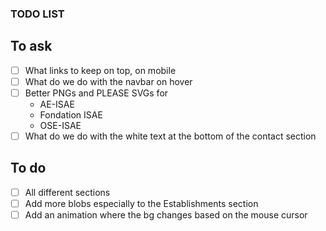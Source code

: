 ### TODO LIST

## To ask
- [ ] What links to keep on top, on mobile
- [ ] What do we do with the navbar on hover
- [ ] Better PNGs and PLEASE SVGs for 
  * AE-ISAE
  * Fondation ISAE
  * OSE-ISAE 
- [ ] What do we do with the white text at the bottom of the contact section

## To do
- [ ] All different sections 
- [ ] Add more blobs especially to the Establishments section
- [ ] Add an animation where the bg changes based on the mouse cursor